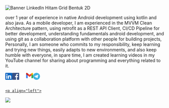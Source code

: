 ![Banner LinkedIn Hitam Grid Bentuk 2D](https://user-images.githubusercontent.com/53375007/230648675-ed05a75a-fd34-4461-96ba-49cc7fff7cac.png)

over 1 year of experience in native Android development using kotlin and also java. As a mobile developer, I am experienced in the MVVM Clean Architecture pattern, using retrofit as a REST API Client, CI/CD Pipeline for better development, understanding fundamentals android development, and using git as a collaboration platform with other people for building projects, Personally, I am someone who commits to my responsibility, keep learning and trying new things, easily adapts to new environments, and also keep humble with everyone, in spare time, I am created learning videos in my YouTube channel for sharing about programming and everything related to it.

  <a href="https://www.linkedin.com/in/guna-d-57554212b/" target="_blank"><img align="left" alt="Guna Dermawan | LinkedIn" width="22px" src="https://github.com/reski-mulud-muchamad/reski-mulud-muchamad/blob/main/logo-svg/linkedin-icon.svg" />
  <a href="https://www.facebook.com/guna.dermawan.3/" target="_blank"><img align="left" alt="Guna Dermawan | Facebook" width="22px" src="https://github.com/reski-mulud-muchamad/reski-mulud-muchamad/blob/main/logo-svg/facebook.svg" />
  <a href="https://instagram.com/gunadermawan" target="_blank"><img align="left" alt="Guna Dermawan | Instagram" width="22px" src="https://github.com/Aakarsh-B/trying-repos/blob/master/insta.svg" />
  <a href="mailto:gunadermawan.official@gmail..com" target="_blank"><img align="left" alt="Hubungi Saya" width="22px" src="https://github.com/reski-mulud-muchamad/reski-mulud-muchamad/blob/main/logo-svg/google-gmail.svg" /></a>
  <a href="https://t.me/gunadermawan" target="_blank"><img align="left" alt="Guna Dermawan | Telegram" width="22px" src="https://github.com/reski-mulud-muchamad/reski-mulud-muchamad/blob/main/logo-svg/telegram.svg" />
  <br>
  <br>

    <p align="left">
<a href="https://github.com/gunadermawan">
  <img height="180em" src="https://github-readme-stats-eight-theta.vercel.app/api?username=gunadermawan&show_icons=true&theme=algolia&include_all_commits=true&count_private=true"/>
</a>  
 
